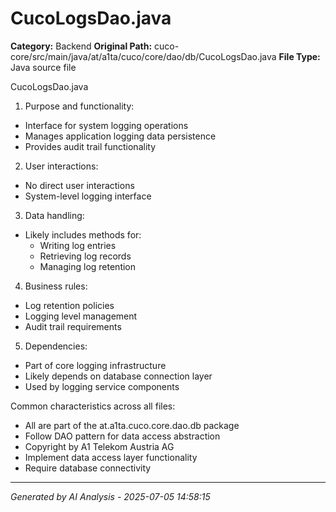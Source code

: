 # CucoLogsDao.java

**Category:** Backend
**Original Path:** cuco-core/src/main/java/at/a1ta/cuco/core/dao/db/CucoLogsDao.java
**File Type:** Java source file

CucoLogsDao.java
1. Purpose and functionality:
- Interface for system logging operations
- Manages application logging data persistence
- Provides audit trail functionality

2. User interactions:
- No direct user interactions
- System-level logging interface

3. Data handling:
- Likely includes methods for:
  - Writing log entries
  - Retrieving log records
  - Managing log retention

4. Business rules:
- Log retention policies
- Logging level management
- Audit trail requirements

5. Dependencies:
- Part of core logging infrastructure
- Likely depends on database connection layer
- Used by logging service components

Common characteristics across all files:
- All are part of the at.a1ta.cuco.core.dao.db package
- Follow DAO pattern for data access abstraction
- Copyright by A1 Telekom Austria AG
- Implement data access layer functionality
- Require database connectivity

---
*Generated by AI Analysis - 2025-07-05 14:58:15*
